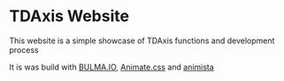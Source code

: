 # TDAxis Website

This website is a simple showcase of TDAxis functions and development process

It is was build with [BULMA.IO](https://bulma.io/), [Animate.css](https://animate.style/) and [animista](https://animista.net/)

